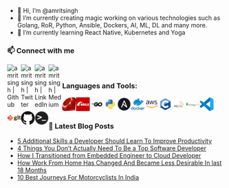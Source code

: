 - 👋 Hi, I’m @amritsingh
- 👀 I’m currently creating magic working on various technologies such as Golang, RoR, Python, Ansible, Dockers, AI, ML, DL and many more.
- 🌱 I’m currently learning React Native, Kubernetes and Yoga
<!---
- 💞️ I’m looking to collaborate on ...
--->
### 📫 Connect with me
[<img align="left" alt="amritsingh | Github" width="32px" src="https://cdn.jsdelivr.net/npm/simple-icons@v5/icons/github.svg" />][github]
[<img align="left" alt="amritsingh | Twitter" width="32px" src="https://cdn.jsdelivr.net/npm/simple-icons@v5/icons/twitter.svg" />][twitter]
[<img align="left" alt="amritsingh | LinkedIn" width="32px" src="https://cdn.jsdelivr.net/npm/simple-icons@v5/icons/linkedin.svg" />][linkedin]
[<img align="left" alt="amritsingh | Medium" width="32px" src="https://cdn.jsdelivr.net/npm/simple-icons@v5/icons/medium.svg" />][medium]

<!--- At [github](https://github.com/amritsingh/)
     - I write on [medium](https://singhamrit.medium.com/)
     - Connect on [LinkedIn](https://www.linkedin.com/in/amrits/)--->

<!---
amritsingh/amritsingh is a ✨ special ✨ repository because its `README.md` (this file) appears on your GitHub profile.
You can click the Preview link to take a look at your changes.
--->

<br />


### Languages and Tools:

<img align="left" alt="Ruby" width="32px" src="https://raw.githubusercontent.com/github/explore/80688e429a7d4ef2fca1e82350fe8e3517d3494d/topics/ruby/ruby.png" />
<img align="left" alt="Ruby on Rails" width="32px" src="https://raw.githubusercontent.com/github/explore/80688e429a7d4ef2fca1e82350fe8e3517d3494d/topics/rails/rails.png" />
<img align="left" alt="Golang" width="32px" src="https://raw.githubusercontent.com/github/explore/80688e429a7d4ef2fca1e82350fe8e3517d3494d/topics/go/go.png" />
<img align="left" alt="Python" width="32px" src="https://raw.githubusercontent.com/github/explore/80688e429a7d4ef2fca1e82350fe8e3517d3494d/topics/python/python.png" />
<img align="left" alt="Ansible" width="32px" src="https://raw.githubusercontent.com/github/explore/80688e429a7d4ef2fca1e82350fe8e3517d3494d/topics/ansible/ansible.png" />
<img align="left" alt="Docker" width="32px" src="https://raw.githubusercontent.com/github/explore/80688e429a7d4ef2fca1e82350fe8e3517d3494d/topics/docker/docker.png" />
<img align="left" alt="AWS" width="32px" src="https://raw.githubusercontent.com/github/explore/fbceb94436312b6dacde68d122a5b9c7d11f9524/topics/aws/aws.png" />
<img align="left" alt="C" width="32px" src="https://raw.githubusercontent.com/github/explore/80688e429a7d4ef2fca1e82350fe8e3517d3494d/topics/c/c.png"/>
<img align="left" alt="MySQL" width="32px" src="https://raw.githubusercontent.com/github/explore/80688e429a7d4ef2fca1e82350fe8e3517d3494d/topics/mysql/mysql.png" />
<img align="left" alt="MongoDB" width="32px" src="https://raw.githubusercontent.com/github/explore/80688e429a7d4ef2fca1e82350fe8e3517d3494d/topics/mongodb/mongodb.png" />
<img align="left" alt="Visual Studio Code" width="32px" src="https://raw.githubusercontent.com/github/explore/80688e429a7d4ef2fca1e82350fe8e3517d3494d/topics/visual-studio-code/visual-studio-code.png" />
<img align="left" alt="Git" width="32px" src="https://raw.githubusercontent.com/github/explore/80688e429a7d4ef2fca1e82350fe8e3517d3494d/topics/git/git.png" />
<img align="left" alt="GitHub" width="32px" src="https://raw.githubusercontent.com/github/explore/78df643247d429f6cc873026c0622819ad797942/topics/github/github.png" />
<img align="left" alt="Terminal" width="32px" src="https://raw.githubusercontent.com/github/explore/80688e429a7d4ef2fca1e82350fe8e3517d3494d/topics/terminal/terminal.png" />


<br />
<br />

### 📕 Latest Blog Posts

<!-- BLOG-POST-LIST:START -->
- [5 Additional Skills a Developer Should Learn To Improve Productivity](https://levelup.gitconnected.com/5-additional-skills-a-developer-should-learn-to-improve-productivity-ab0228b19f44?source=rss-30594823f191------2)
- [4 Things You Don’t Actually Need To Be a Top Software Developer](https://medium.com/geekculture/4-things-you-dont-actually-need-to-be-a-top-software-developer-38e1ddd4ea83?source=rss-30594823f191------2)
- [How I Transitioned from Embedded Engineer to Cloud Developer](https://levelup.gitconnected.com/how-i-transitioned-from-embedded-engineer-to-cloud-developer-c6b1470c069a?source=rss-30594823f191------2)
- [How Work From Home Has Changed And Became Less Desirable In last 18 Months](https://medium.com/illumination/how-work-from-home-has-changed-and-became-less-desirable-in-last-18-months-5dd0fed2c8e4?source=rss-30594823f191------2)
- [10 Best Journeys For Motorcyclists In India](https://singhamrit.medium.com/10-best-journeys-for-motorcyclists-in-india-4d72b6dc36a?source=rss-30594823f191------2)
<!-- BLOG-POST-LIST:END -->

<br />

[github]: https://github.com/amritsingh/
[twitter]: https://twitter.com/_amrit_
[medium]: https://singhamrit.medium.com/
[linkedin]: https://linkedin.com/in/amrits


